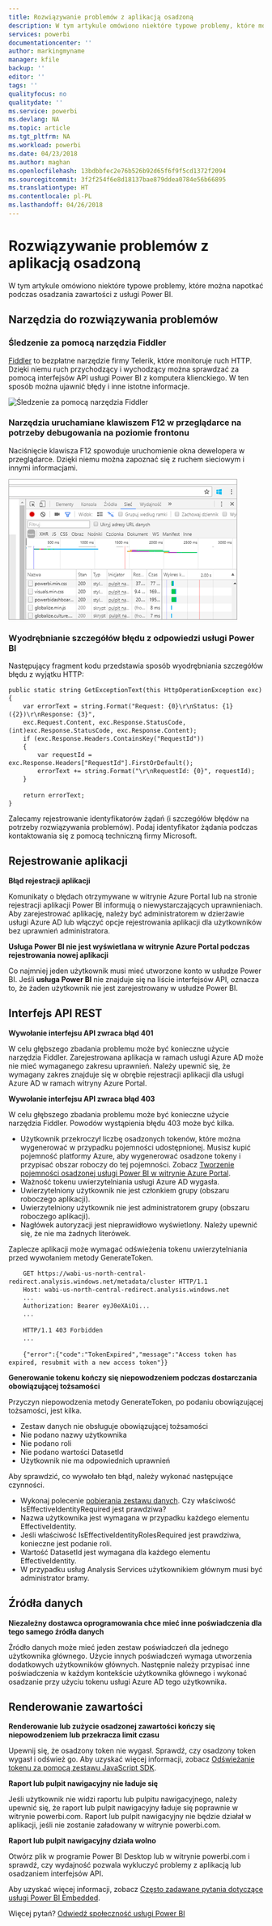 ```yaml
---
title: Rozwiązywanie problemów z aplikacją osadzoną
description: W tym artykule omówiono niektóre typowe problemy, które można napotkać podczas osadzania zawartości z usługi Power BI.
services: powerbi
documentationcenter: ''
author: markingmyname
manager: kfile
backup: ''
editor: ''
tags: ''
qualityfocus: no
qualitydate: ''
ms.service: powerbi
ms.devlang: NA
ms.topic: article
ms.tgt_pltfrm: NA
ms.workload: powerbi
ms.date: 04/23/2018
ms.author: maghan
ms.openlocfilehash: 13bdbbfec2e76b526b92d65f6f9f5cd1372f2094
ms.sourcegitcommit: 3f2f254f6e8d18137bae879ddea0784e56b66895
ms.translationtype: HT
ms.contentlocale: pl-PL
ms.lasthandoff: 04/26/2018
---
```

# <a name="troubleshooting-your-embedded-application"></a>Rozwiązywanie problemów z aplikacją osadzoną

W tym artykule omówiono niektóre typowe problemy, które można napotkać podczas osadzania zawartości z usługi Power BI.

## <a name="tools-for-troubleshooting"></a>Narzędzia do rozwiązywania problemów

### <a name="fiddler-trace"></a>Śledzenie za pomocą narzędzia Fiddler

[Fiddler](http://www.telerik.com/fiddler) to bezpłatne narzędzie firmy Telerik, które monitoruje ruch HTTP.  Dzięki niemu ruch przychodzący i wychodzący można sprawdzać za pomocą interfejsów API usługi Power BI z komputera klienckiego. W ten sposób można ujawnić błędy i inne istotne informacje.

![Śledzenie za pomocą narzędzia Fiddler](../includes/media/gateway-onprem-tshoot-tools-include/fiddler.png)

### <a name="f12-in-browser-for-front-end-debugging"></a>Narzędzia uruchamiane klawiszem F12 w przeglądarce na potrzeby debugowania na poziomie frontonu

Naciśnięcie klawisza F12 spowoduje uruchomienie okna dewelopera w przeglądarce. Dzięki niemu można zapoznać się z ruchem sieciowym i innymi informacjami.

![Debugowanie przeglądarki po naciśnięciu klawisza F12](media/embedded-troubleshoot/browser-f12.png)

### <a name="extracting-error-details-from-power-bi-response"></a>Wyodrębnianie szczegółów błędu z odpowiedzi usługi Power BI

Następujący fragment kodu przedstawia sposób wyodrębniania szczegółów błędu z wyjątku HTTP:

```
public static string GetExceptionText(this HttpOperationException exc)
{
    var errorText = string.Format("Request: {0}\r\nStatus: {1} ({2})\r\nResponse: {3}",
    exc.Request.Content, exc.Response.StatusCode, (int)exc.Response.StatusCode, exc.Response.Content);
    if (exc.Response.Headers.ContainsKey("RequestId"))
    {
        var requestId = exc.Response.Headers["RequestId"].FirstOrDefault();
        errorText += string.Format("\r\nRequestId: {0}", requestId);
    }

    return errorText;
}
```
Zalecamy rejestrowanie identyfikatorów żądań (i szczegółów błędów na potrzeby rozwiązywania problemów).
Podaj identyfikator żądania podczas kontaktowania się z pomocą techniczną firmy Microsoft.

## <a name="app-registration"></a>Rejestrowanie aplikacji

**Błąd rejestracji aplikacji**

Komunikaty o błędach otrzymywane w witrynie Azure Portal lub na stronie rejestracji aplikacji Power BI informują o niewystarczających uprawnieniach. Aby zarejestrować aplikację, należy być administratorem w dzierżawie usługi Azure AD lub włączyć opcje rejestrowania aplikacji dla użytkowników bez uprawnień administratora.

**Usługa Power BI nie jest wyświetlana w witrynie Azure Portal podczas rejestrowania nowej aplikacji**

Co najmniej jeden użytkownik musi mieć utworzone konto w usłudze Power BI. Jeśli **usługa Power BI** nie znajduje się na liście interfejsów API, oznacza to, że żaden użytkownik nie jest zarejestrowany w usłudze Power BI.

## <a name="rest-api"></a>Interfejs API REST

**Wywołanie interfejsu API zwraca błąd 401**

W celu głębszego zbadania problemu może być konieczne użycie narzędzia Fiddler. Zarejestrowana aplikacja w ramach usługi Azure AD może nie mieć wymaganego zakresu uprawnień. Należy upewnić się, że wymagany zakres znajduje się w obrębie rejestracji aplikacji dla usługi Azure AD w ramach witryny Azure Portal.

**Wywołanie interfejsu API zwraca błąd 403**

W celu głębszego zbadania problemu może być konieczne użycie narzędzia Fiddler. Powodów wystąpienia błędu 403 może być kilka.

* Użytkownik przekroczył liczbę osadzonych tokenów, które można wygenerować w przypadku pojemności udostępnionej. Musisz kupić pojemność platformy Azure, aby wygenerować osadzone tokeny i przypisać obszar roboczy do tej pojemności. Zobacz [Tworzenie pojemności osadzonej usługi Power BI w witrynie Azure Portal](https://docs.microsoft.com/en-us/azure/power-bi-embedded/create-capacity).
* Ważność tokenu uwierzytelniania usługi Azure AD wygasła.
* Uwierzytelniony użytkownik nie jest członkiem grupy (obszaru roboczego aplikacji).
* Uwierzytelniony użytkownik nie jest administratorem grupy (obszaru roboczego aplikacji).
* Nagłówek autoryzacji jest nieprawidłowo wyświetlony. Należy upewnić się, że nie ma żadnych literówek.

Zaplecze aplikacji może wymagać odświeżenia tokenu uwierzytelniania przed wywołaniem metody GenerateToken.

```
    GET https://wabi-us-north-central-redirect.analysis.windows.net/metadata/cluster HTTP/1.1
    Host: wabi-us-north-central-redirect.analysis.windows.net
    ...
    Authorization: Bearer eyJ0eXAiOi...
    ...
 
    HTTP/1.1 403 Forbidden
    ...
     
    {"error":{"code":"TokenExpired","message":"Access token has expired, resubmit with a new access token"}}
```

**Generowanie tokenu kończy się niepowodzeniem podczas dostarczania obowiązującej tożsamości**

Przyczyn niepowodzenia metody GenerateToken, po podaniu obowiązującej tożsamości, jest kilka.

* Zestaw danych nie obsługuje obowiązującej tożsamości
* Nie podano nazwy użytkownika
* Nie podano roli
* Nie podano wartości DatasetId
* Użytkownik nie ma odpowiednich uprawnień

Aby sprawdzić, co wywołało ten błąd, należy wykonać następujące czynności.

* Wykonaj polecenie [pobierania zestawu danych](https://msdn.microsoft.com/library/mt784653.aspx). Czy właściwość IsEffectiveIdentityRequired jest prawdziwa?
* Nazwa użytkownika jest wymagana w przypadku każdego elementu EffectiveIdentity.
* Jeśli właściwość IsEffectiveIdentityRolesRequired jest prawdziwa, konieczne jest podanie roli.
* Wartość DatasetId jest wymagana dla każdego elementu EffectiveIdentity.
* W przypadku usług Analysis Services użytkownikiem głównym musi być administrator bramy.

## <a name="data-sources"></a>Źródła danych

**Niezależny dostawca oprogramowania chce mieć inne poświadczenia dla tego samego źródła danych**

Źródło danych może mieć jeden zestaw poświadczeń dla jednego użytkownika głównego. Użycie innych poświadczeń wymaga utworzenia dodatkowych użytkowników głównych. Następnie należy przypisać inne poświadczenia w każdym kontekście użytkownika głównego i wykonać osadzanie przy użyciu tokenu usługi Azure AD tego użytkownika.

## <a name="content-rendering"></a>Renderowanie zawartości

**Renderowanie lub zużycie osadzonej zawartości kończy się niepowodzeniem lub przekracza limit czasu**

Upewnij się, że osadzony token nie wygasł. Sprawdź, czy osadzony token wygasł i odśwież go. Aby uzyskać więcej informacji, zobacz [Odświeżanie tokenu za pomocą zestawu JavaScript SDK](https://github.com/Microsoft/PowerBI-JavaScript/wiki/Refresh-token-using-JavaScript-SDK-example).

**Raport lub pulpit nawigacyjny nie ładuje się**

Jeśli użytkownik nie widzi raportu lub pulpitu nawigacyjnego, należy upewnić się, że raport lub pulpit nawigacyjny ładuje się poprawnie w witrynie powerbi.com. Raport lub pulpit nawigacyjny nie będzie działał w aplikacji, jeśli nie zostanie załadowany w witrynie powerbi.com.

**Raport lub pulpit nawigacyjny działa wolno**

Otwórz plik w programie Power BI Desktop lub w witrynie powerbi.com i sprawdź, czy wydajność pozwala wykluczyć problemy z aplikacją lub osadzaniem interfejsów API.

Aby uzyskać więcej informacji, zobacz [Często zadawane pytania dotyczące usługi Power BI Embedded](embedded-faq.md).

Więcej pytań? [Odwiedź społeczność usługi Power BI](http://community.powerbi.com/)



